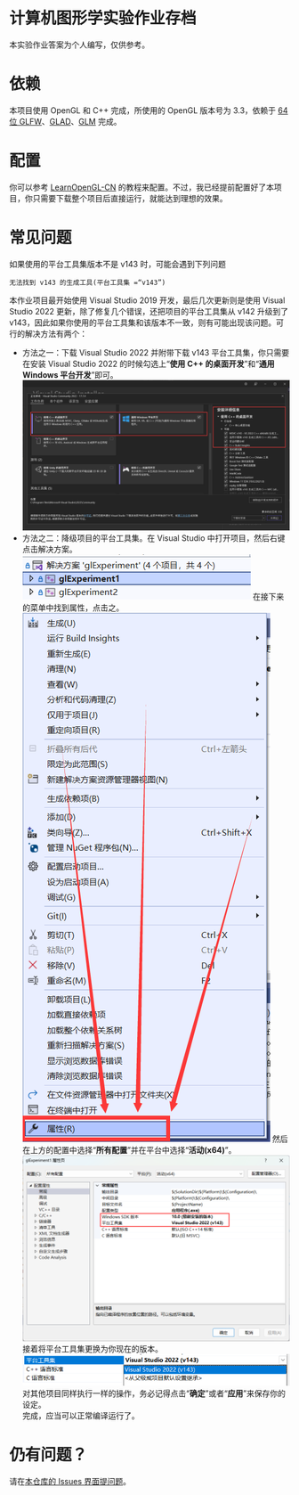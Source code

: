 # 计算机图形学实验作业存档
本实验作业答案为个人编写，仅供参考。
# 依赖
本项目使用 OpenGL 和 C++ 完成，所使用的 OpenGL 版本号为 3.3，依赖于 [64 位 GLFW](https://www.glfw.org/)、[GLAD](https://glad.dav1d.de/)、[GLM](https://github.com/g-truc/glm) 完成。
# 配置
你可以参考 [LearnOpenGL-CN](https://learnopengl-cn.github.io/01%20Getting%20started/02%20Creating%20a%20window/) 的教程来配置。不过，我已经提前配置好了本项目，你只需要下载整个项目后直接运行，就能达到理想的效果。
# 常见问题
如果使用的平台工具集版本不是 v143 时，可能会遇到下列问题
```
无法找到 v143 的生成工具(平台工具集 =“v143”)
```
本作业项目最开始使用 Visual Studio 2019 开发，最后几次更新则是使用 Visual Studio 2022 更新，除了修复几个错误，还把项目的平台工具集从 v142 升级到了 v143，因此如果你使用的平台工具集和该版本不一致，则有可能出现该问题。可行的解决方法有两个：
- 方法之一：下载 Visual Studio 2022 并附带下载 v143 平台工具集，你只需要在安装 Visual Studio 2022 的时候勾选上“**使用 C++ 的桌面开发**”和“**通用 Windows 平台开发**”即可。
![](introPic/5.png)
- 方法之二：降级项目的平台工具集。在 Visual Studio 中打开项目，然后右键点击解决方案。
![](introPic/1.png)
在接下来的菜单中找到属性，点击之。
![](introPic/2.png)
然后在上方的配置中选择“**所有配置**”并在平台中选择“**活动(x64)**”。
![](introPic/3.png)
接着将平台工具集更换为你现在的版本。
![](introPic/4.png)
对其他项目同样执行一样的操作，务必记得点击“**确定**”或者“**应用**”来保存你的设定。
<br>完成，应当可以正常编译运行了。
# 仍有问题？
请在[本仓库的 Issues 界面提问题](https://github.com/1012796366/glExperiment/issues)。